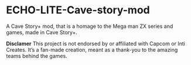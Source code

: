# ECHO-LITE-Cave-story-mod
A Cave Story+ mod, that is a homage to the Mega man ZX series and games, made in Cave Story+.

**Disclamer**
This project is not endorsed by or affiliated with Capcom or Inti Creates. It’s a fan-made creation, meant as a thank-you to the amazing teams behind the games.

